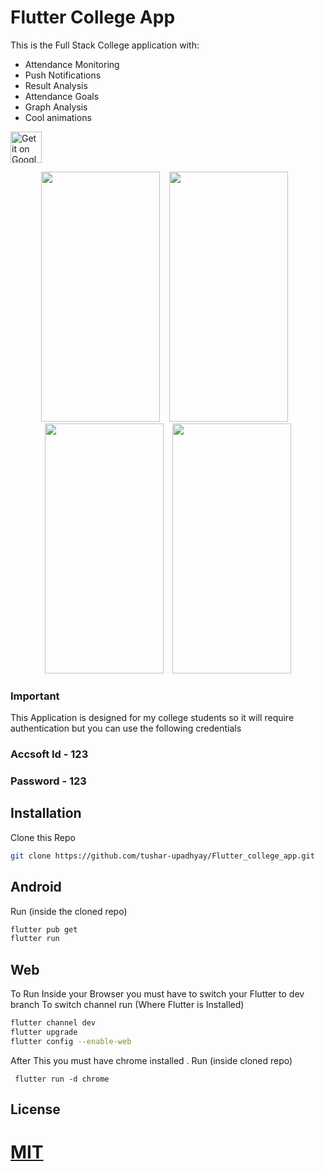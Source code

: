 
# Flutter College App

This is the Full Stack College application with:

 - Attendance Monitoring
 - Push Notifications
 - Result Analysis
 - Attendance Goals
 - Graph Analysis
 - Cool animations
 
<a href='https://play.google.com/store/apps/details?id=com.tushar.lnctattendance&hl=en_IN&pcampaignid=pcampaignidMKT-Other-global-all-co-prtnr-py-PartBadge-Mar2515-1'><img alt='Get it on Google Play' height="50" src='https://play.google.com/intl/en_us/badges/static/images/badges/en_badge_web_generic.png'/></a>
 <div align="center" width="100%">
   <p align ="center">
    <img  src="https://lh3.googleusercontent.com/flPyv0hdaBP2F7WcEfJ0laH7G3tlXS8rzCsexX1_2h5ge5X-1oRHA7VRnE6wuYpZMK0=w1536-h754-rw"                  width="190" height="400" />
   &ensp; <img src="https://lh3.googleusercontent.com/EeQENFEJRjKh-bUpWf6V_iME9TXMWA3EFnLDP7XZWBVBp2-WV3AVYMe0_guO0wV-0bc=w1536-h754-rw" width="190" height="400"/>
    &ensp; <img src="https://lh3.googleusercontent.com/NWRXRKaBr2sqqXbubd2AAKSZXeHsRzS6IzkGtkN1fipM8qpL99qcFsw9hkrFk2xCFK0=w1536-h754-rw" width="190" height="400" /> 
     &ensp;
    <img  src="https://lh3.googleusercontent.com/oCvkpMb5chZvvb6HU3-7HtBltl9PlfyOTBiuQ8JGaVg-44HUMYu4rGAc2dypDW885w=w1536-h754-rw" width="190" height="400"/>
   </p>
  </div>

### Important

This Application is designed for my college students so it will require authentication but you can use the following credentials <br/>

### Accsoft Id - 123 <br/>

### Password - 123 <br/>

## Installation

Clone this Repo <br/>
```bash
git clone https://github.com/tushar-upadhyay/Flutter_college_app.git
```

## Android
Run  (inside the cloned repo)
```bash
flutter pub get
flutter run 
```

## Web
To Run Inside your Browser you must have to  switch your Flutter  to dev branch
To switch channel run (Where Flutter is Installed)
```bash
flutter channel dev
flutter upgrade
flutter config --enable-web
```
After This you must have chrome installed . Run (inside cloned repo) 
```
 flutter run -d chrome
```

## License
[MIT](https://choosealicense.com/licenses/mit/)
=======

